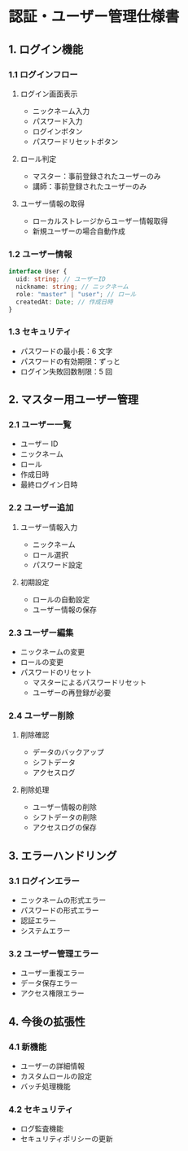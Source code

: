 # 認証・ユーザー管理仕様書

## 1. ログイン機能

### 1.1 ログインフロー

1. ログイン画面表示

   - ニックネーム入力
   - パスワード入力
   - ログインボタン
   - パスワードリセットボタン

2. ロール判定

   - マスター：事前登録されたユーザーのみ
   - 講師：事前登録されたユーザーのみ

3. ユーザー情報の取得
   - ローカルストレージからユーザー情報取得
   - 新規ユーザーの場合自動作成

### 1.2 ユーザー情報

```typescript
interface User {
  uid: string; // ユーザーID
  nickname: string; // ニックネーム
  role: "master" | "user"; // ロール
  createdAt: Date; // 作成日時
}
```

### 1.3 セキュリティ

- パスワードの最小長：6 文字
- パスワードの有効期限：ずっと
- ログイン失敗回数制限：5 回

## 2. マスター用ユーザー管理

### 2.1 ユーザー一覧

- ユーザー ID
- ニックネーム
- ロール
- 作成日時
- 最終ログイン日時

### 2.2 ユーザー追加

1. ユーザー情報入力

   - ニックネーム
   - ロール選択
   - パスワード設定

2. 初期設定
   - ロールの自動設定
   - ユーザー情報の保存

### 2.3 ユーザー編集

- ニックネームの変更
- ロールの変更
- パスワードのリセット
  - マスターによるパスワードリセット
  - ユーザーの再登録が必要

### 2.4 ユーザー削除

1. 削除確認

   - データのバックアップ
   - シフトデータ
   - アクセスログ

2. 削除処理
   - ユーザー情報の削除
   - シフトデータの削除
   - アクセスログの保存

## 3. エラーハンドリング

### 3.1 ログインエラー

- ニックネームの形式エラー
- パスワードの形式エラー
- 認証エラー
- システムエラー

### 3.2 ユーザー管理エラー

- ユーザー重複エラー
- データ保存エラー
- アクセス権限エラー

## 4. 今後の拡張性

### 4.1 新機能

- ユーザーの詳細情報
- カスタムロールの設定
- バッチ処理機能

### 4.2 セキュリティ

- ログ監査機能
- セキュリティポリシーの更新
